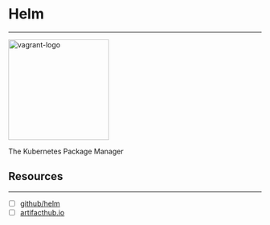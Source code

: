 # Helm
---

<img src="https://user-images.githubusercontent.com/686194/57031240-0cab6300-6bfc-11e9-9a24-b6806f41743f.png" alt="vagrant-logo" width="200" height="200" alt="helm-logo" />

The Kubernetes Package Manager

## Resources
---
- [ ] [github/helm](https://github.com/helm/helm)
- [ ] [artifacthub.io](https://artifacthub.io/)
